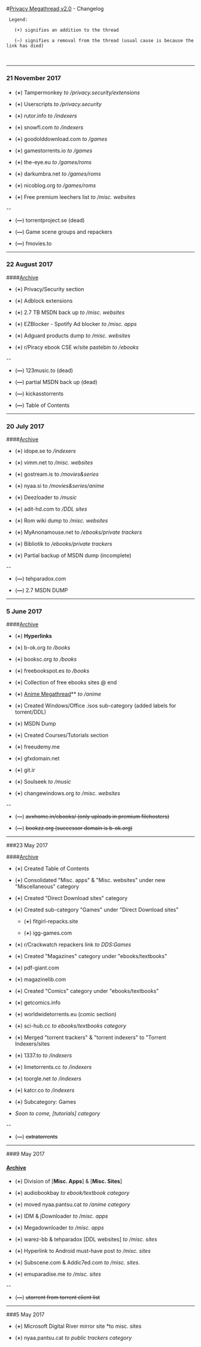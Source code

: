#[Privacy Megathread v2.0](https://www.reddit.com/r/Piracy/comments/6583hl/piracy_megathread_v20/) -  Changelog

     Legend:
       (+) signifies an addition to the thread
       (—) signifies a removal from the thread (usual cause is because the link has died)

&nbsp;

---
### 21 November 2017
####
* (**+**) Tampermonkey *to /privacy.security/extensions*
* (**+**) Userscripts *to /privacy.security*
* (**+**) rutor.info *to /indexers*
* (**+**) snowfl.com *to /indexers*
* (**+**) goodolddownload.com *to /games*
* (**+**) gamestorrents.io *to /games*
* (**+**) the-eye.eu *to /games/roms*
* (**+**) darkumbra.net *to /games/roms*
* (**+**) nicoblog.org *to /games/roms*
* (**+**) Free premium leechers list *to /misc. websites*

--

* (**—**) torrentproject.se (dead)
* (**—**) Game scene groups and repackers
* (**—**) fmovies.to


---
### 22 August 2017
####[Archive](http://archive.is/x9X72)

* (**+**) Privacy/Security section
* (**+**) Adblock extensions
* (**+**) 2.7 TB MSDN back up *to /misc. websites*
* (**+**) EZBlocker - Spotify Ad blocker *to /misc. apps*
* (**+**) Adguard products dump *to /misc. websites*
* (**+**) r/Piracy ebook CSE w/site pastebin *to /ebooks*

--

* (**—**) 123music.to (dead)
* (**—**) partial MSDN back up (dead)
* (**—**) kickasstorrents
* (**—**) Table of Contents


---

### 20 July 2017
####[Archive](http://archive.is/Cm8ZV)

* (**+**) idope.se to */indexers*
* (**+**) vimm.net to */misc. websites*
* (**+**) gostream.is to */movies&series*
* (**+**) nyaa.si to */movies&series/anime*
* (**+**) Deezloader to */music*
* (**+**) adit-hd.com to */DDL sites*
* (**+**) Rom wiki dump to */misc. websites*
* (**+**) MyAnonamouse.net to */ebooks/private trackers*
* (**+**) Bibliotik to */ebooks/private trackers*
* (**+**) Partial backup of MSDN dump (incomplete)

--

* (**—**) tehparadox.com 
* (**—**) 2.7 MSDN DUMP






---

### 5 June 2017
####[Archive](http://archive.is/rLn4C)

* (**+**) **Hyperlinks**
* (**+**) b-ok.org  *to /books*
* (**+**) booksc.org *to /books*
* (**+**) freebookspot.es *to /books*
* (**+**) Collection of free ebooks sites @ end
* (**+**) [Anime Megathread](https://www.reddit.com/r/Piracy/comments/6dmvox/some_sites_have_gone_down_recently_heres_some/**)** *to /anime*
* (**+**) Created Windows/Office .isos sub-category (added labels for torrent/DDL)
 * (**+**) MSDN Dump

* (**+**) Created Courses/Tutorials section
 * (**+**) freeudemy.me
 * (**+**) gfxdomain.net
 * (**+**) git.ir
* (**+**) Soulseek *to /music*
* (**+**) changewindows.org *to /misc. websites*

--

* (**—**) ~~avxhome.in/ebooks/ (only uploads in premium filehosters)~~
* (**—**) ~~bookzz.org (successor domain is b-ok.org)~~

---

###23 May 2017 

####[Archive](http://archive.is/6Vcuj)

* (**+**) Created Table of Contents
* (**+**) Consolidated "Misc. apps" & "Misc. websites" under new "Miscellaneous" category
* (**+**) Created "Direct Download sites" category
* (**+**) Created sub-category "Games" under "Direct Download sites"
  * (**+**) fitgirl-repacks.site
   * (**+**) igg-games.com
 * (**+**) r/Crackwatch repackers link *to DDS:Games*
* (**+**) Created "Magazines" category under "ebooks/textbooks"
 * (**+**) pdf-giant.com
 * (**+**) magazinelib.com
* (**+**) Created "Comics" category under "ebooks/textbooks"
 * (**+**) getcomics.info
 * (**+**) worldwidetorrents.eu (comic section)


* (**+**) sci-hub.cc *to ebooks/textbooks category*
* (**+**) Merged "torrent trackers" & "torrent indexers" to "Torrent Indexers/sites
 * (**+**) 1337.to *to /indexers*
 * (**+**) limetorrents.cc *to /indexers*
 * (**+**) toorgle.net *to /indexers*
 * (**+**) katcr.co *to /indexers*

 * (**+**) Subcategory: Games

* *Soon to come, [tutorials] category*

--

* (**—**) ~~extratorrents~~

---

###9 May 2017
#### [Archive](http://archive.is/a5EgB)

* (**+**) Division of [**Misc. Apps**] & [**Misc. Sites**]
* (**+**) audiobookbay *to ebook/textbook category*
* (**+**) moved nyaa.pantsu.cat *to /anime category*
* (**+**) IDM & jDownloader *to /misc. apps*
* (**+**) Megadownloader *to /misc. apps*
* (**+**) warez-bb & tehparadox [DDL websites] *to /misc. sites*
* (**+**) Hyperlink to Android must-have post *to /misc. sites*
* (**+**) Subscene.com & Addic7ed.com *to /misc. sites*.
* (**+**) emuparadise.me  *to /misc. sites*

--

* (**—**) ~~utorrent from torrent client list~~

---

###5 May 2017 

* (**+**) Microsoft Digital River mirror site *to misc. sites
* (**+**) nyaa.pantsu.cat *to public trackers category*